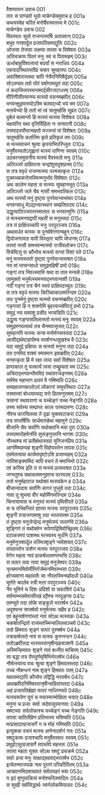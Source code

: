 वैशम्पायन उवाच	001  
ततः स पाण्डवो भूयो मार्कण्डेयमुवाच ह	001a  
कथयस्वेह चरितं मनोर्वैवस्वतस्य मे	001c  
मार्कण्डेय उवाच	002  
विवस्वतः सुतो राजन्परमर्षिः प्रतापवान्	002a  
बभूव नरशार्दूल प्रजापतिसमद्युतिः	002c  
ओजसा तेजसा लक्ष्म्या तपसा च विशेषतः	003a  
अतिचक्राम पितरं मनुः स्वं च पितामहम्	003c  
ऊर्ध्वबाहुर्विशालायां बदर्यां स नराधिपः	004a  
एकपादस्थितस्तीव्रं चचार सुमहत्तपः	004c  
अवाक्शिरास्तथा चापि नेत्रैरनिमिषैर्दृढम्	005a  
सोऽतप्यत तपो घोरं वर्षाणामयुतं तदा	005c  
तं कदाचित्तपस्यन्तमार्द्रचीरजटाधरम्	006a  
वीरिणीतीरमागम्य मत्स्यो वचनमब्रवीत्	006c  
भगवन्क्षुद्रमत्स्योऽस्मि बलवद्भ्यो भयं मम	007a  
मत्स्येभ्यो हि ततो मां त्वं त्रातुमर्हसि सुव्रत	007c  
दुर्बलं बलवन्तो हि मत्स्यं मत्स्या विशेषतः	008a  
भक्षयन्ति यथा वृत्तिर्विहिता नः सनातनी	008c  
तस्माद्भयौघान्महतो मज्जन्तं मां विशेषतः	009a  
त्रातुमर्हसि कर्तास्मि कृते प्रतिकृतं तव	009c  
स मत्स्यवचनं श्रुत्वा कृपयाभिपरिप्लुतः	010a  
मनुर्वैवस्वतोऽगृह्णात्तं मत्स्यं पाणिना स्वयम्	010c  
उदकान्तमुपानीय मत्स्यं वैवस्वतो मनुः	011a  
अलिञ्जरे प्राक्षिपत्स चन्द्रांशुसदृशप्रभम्	011c  
स तत्र ववृधे राजन्मत्स्यः परमसत्कृतः	012a  
पुत्रवच्चाकरोत्तस्मिन्मनुर्भावं विशेषतः	012c  
अथ कालेन महता स मत्स्यः सुमहानभूत्	013a  
अलिञ्जरे जले चैव नासौ समभवत्किल	013c  
अथ मत्स्यो मनुं दृष्ट्वा पुनरेवाभ्यभाषत	014a  
भगवन्साधु मेऽद्यान्यत्स्थानं सम्प्रतिपादय	014c  
उद्धृत्यालिञ्जरात्तस्मात्ततः स भगवान्मुनिः	015a  
तं मत्स्यमनयद्वापीं महतीं स मनुस्तदा	015c  
तत्र तं प्राक्षिपच्चापि मनुः परपुरञ्जय	016a  
अथावर्धत मत्स्यः स पुनर्वर्षगणान्बहून्	016c  
द्वियोजनायता वापी विस्तृता चापि योजनम्	017a  
तस्यां नासौ समभवन्मत्स्यो राजीवलोचन	017c  
विचेष्टितुं वा कौन्तेय मत्स्यो वाप्यां विशां पते	017e  
मनुं मत्स्यस्ततो दृष्ट्वा पुनरेवाभ्यभाषत	018a  
नय मां भगवन्साधो समुद्रमहिषीं प्रभो	018c  
गङ्गां तत्र निवत्स्यामि यथा वा तात मन्यसे	018e  
एवमुक्तो मनुर्मत्स्यमनयद्भगवान्वशी	019a  
नदीं गङ्गां तत्र चैनं स्वयं प्राक्षिपदच्युतः	019c  
स तत्र ववृधे मत्स्यः किञ्चित्कालमरिन्दम	020a  
ततः पुनर्मनुं दृष्ट्वा मत्स्यो वचनमब्रवीत्	020c  
गङ्गायां हि न शक्नोमि बृहत्त्वाच्चेष्टितुं प्रभो	021a  
समुद्रं नय मामाशु प्रसीद भगवन्निति	021c  
उद्धृत्य गङ्गासलिलात्ततो मत्स्यं मनुः स्वयम्	022a  
समुद्रमनयत्पार्थ तत्र चैनमवासृजत्	022c  
सुमहानपि मत्स्यः सन्स मनोर्मनसस्तदा	023a  
आसीद्यथेष्टहार्यश्च स्पर्शगन्धसुखश्च वै	023c  
यदा समुद्रे प्रक्षिप्तः स मत्स्यो मनुना तदा	024a  
तत एनमिदं वाक्यं स्मयमान इवाब्रवीत्	024c  
भगवन्कृता हि मे रक्षा त्वया सर्वा विशेषतः	025a  
प्राप्तकालं तु यत्कार्यं त्वया तच्छ्रूयतां मम	025c  
अचिराद्भगवन्भौममिदं स्थावरजङ्गमम्	026a  
सर्वमेव महाभाग प्रलयं वै गमिष्यति	026c  
सम्प्रक्षालनकालोऽयं लोकानां समुपस्थितः	027a  
तस्मात्त्वां बोधयाम्यद्य यत्ते हितमनुत्तमम्	027c  
त्रसानां स्थावराणां च यच्चेङ्गं यच्च नेङ्गति	028a  
तस्य सर्वस्य सम्प्राप्तः कालः परमदारुणः	028c  
नौश्च कारयितव्या ते दृढा युक्तवटाकरा	029a  
तत्र सप्तर्षिभिः सार्धमारुहेथा महामुने	029c  
बीजानि चैव सर्वाणि यथोक्तानि मया पुरा	030a  
तस्यामारोहयेर्नावि सुसङ्गुप्तानि भागशः	030c  
नौस्थश्च मां प्रतीक्षेथास्तदा मुनिजनप्रिय	031a  
आगमिष्याम्यहं शृङ्गी विज्ञेयस्तेन तापस	031c  
एवमेतत्त्वया कार्यमापृष्टोऽसि व्रजाम्यहम्	032a  
नातिशङ्क्यमिदं चापि वचनं ते ममाभिभो	032c  
एवं करिष्य इति तं स मत्स्यं प्रत्यभाषत	033a  
जग्मतुश्च यथाकाममनुज्ञाप्य परस्परम्	033c  
ततो मनुर्महाराज यथोक्तं मत्स्यकेन ह	034a  
बीजान्यादाय सर्वाणि सागरं पुप्लुवे तदा	034c  
नावा तु शुभया वीर महोर्मिणमरिन्दम	034e  
चिन्तयामास च मनुस्तं मत्स्यं पृथिवीपते	035a  
स च तच्चिन्तितं ज्ञात्वा मत्स्यः परपुरञ्जय	035c  
शृङ्गी तत्राजगामाशु तदा भरतसत्तम	035e  
तं दृष्ट्वा मनुजेन्द्रेन्द्र मनुर्मत्स्यं जलार्णवे	036a  
शृङ्गिणं तं यथोक्तेन रूपेणाद्रिमिवोच्छ्रितम्	036c  
वटाकरमयं पाशमथ मत्स्यस्य मूर्धनि	037a  
मनुर्मनुजशार्दूल तस्मिञ्शृङ्गे न्यवेशयत्	037c  
संयतस्तेन पाशेन मत्स्यः परपुरञ्जय	038a  
वेगेन महता नावं प्राकर्षल्लवणाम्भसि	038c  
स ततार तया नावा समुद्रं मनुजेश्वर	039a  
नृत्यमानमिवोर्मीभिर्गर्जमानमिवाम्भसा	039c  
क्षोभ्यमाणा महावातैः सा नौस्तस्मिन्महोदधौ	040a  
घूर्णते चपलेव स्त्री मत्ता परपुरञ्जय	040c  
नैव भूमिर्न च दिशः प्रदिशो वा चकाशिरे	041a  
सर्वमाम्भसमेवासीत्खं द्यौश्च नरपुङ्गव	041c  
एवम्भूते तदा लोके सङ्कुले भरतर्षभ	042a  
अदृश्यन्त सप्तर्षयो मनुर्मत्स्यः सहैव ह	042c  
एवं बहून्वर्षगणांस्तां नावं सोऽथ मत्स्यकः	043a  
चकर्षातन्द्रितो राजंस्तस्मिन्सलिलसञ्चये	043c  
ततो हिमवतः शृङ्गं यत्परं पुरुषर्षभ	044a  
तत्राकर्षत्ततो नावं स मत्स्यः कुरुनन्दन	044c  
ततोऽब्रवीत्तदा मत्स्यस्तानृषीन्प्रहसञ्शनैः	045a  
अस्मिन्हिमवतः शृङ्गे नावं बध्नीत माचिरम्	045c  
सा बद्धा तत्र तैस्तूर्णमृषिभिर्भरतर्षभ	046a  
नौर्मत्स्यस्य वचः श्रुत्वा शृङ्गे हिमवतस्तदा	046c  
तच्च नौबन्धनं नाम शृङ्गं हिमवतः परम्	047a  
ख्यातमद्यापि कौन्तेय तद्विद्धि भरतर्षभ	047c  
अथाब्रवीदनिमिषस्तानृषीन्सहितांस्तदा	048a  
अहं प्रजापतिर्ब्रह्मा मत्परं नाधिगम्यते	048c  
मत्स्यरूपेण यूयं च मयास्मान्मोक्षिता भयात्	048e  
मनुना च प्रजाः सर्वाः सदेवासुरमानवाः	049a  
स्रष्टव्याः सर्वलोकाश्च यच्चेङ्गं यच्च नेङ्गति	049c  
तपसा चातितीव्रेण प्रतिभास्य भविष्यति	050a  
मत्प्रसादात्प्रजासर्गे न च मोहं गमिष्यति	050c  
इत्युक्त्वा वचनं मत्स्यः क्षणेनादर्शनं गतः	051a  
स्रष्टुकामः प्रजाश्चापि मनुर्वैवस्वतः स्वयम्	051c  
प्रमूढोऽभूत्प्रजासर्गे तपस्तेपे महत्ततः	051e  
तपसा महता युक्तः सोऽथ स्रष्टुं प्रचक्रमे	052a  
सर्वाः प्रजा मनुः साक्षाद्यथावद्भरतर्षभ	052c  
इत्येतन्मात्स्यकं नाम पुराणं परिकीर्तितम्	053a  
आख्यानमिदमाख्यातं सर्वपापहरं मया	053c  
य इदं शृणुयान्नित्यं मनोश्चरितमादितः	054a  
स सुखी सर्वसिद्धार्थः स्वर्गलोकमियान्नरः	054c  
